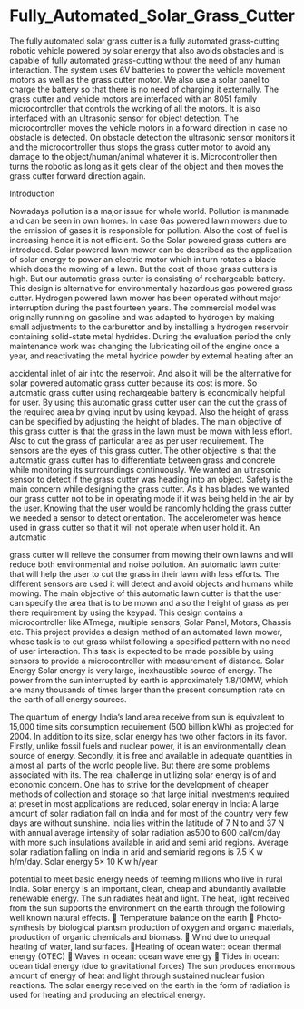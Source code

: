 # Fully_Automated_Solar_Grass_Cutter
The fully automated solar grass cutter is a fully automated
grass-cutting robotic vehicle powered by solar energy that also
avoids obstacles and is capable of fully automated grass-cutting without the need of any human interaction. The system
uses 6V batteries to power the vehicle movement motors as
well as the grass cutter motor. We also use a solar panel to
charge the battery so that there is no need of charging it
externally. The grass cutter and vehicle motors are interfaced
with an 8051 family microcontroller that controls the working of
all the motors. It is also interfaced with an ultrasonic sensor for
object detection. The microcontroller moves the vehicle
motors in a forward direction in case no obstacle is detected. On
obstacle detection the ultrasonic sensor monitors it and the
microcontroller thus stops the grass cutter motor to avoid any
damage to the object/human/animal whatever it is.
Microcontroller then turns the robotic as long as it gets clear
of the object and then moves the grass cutter forward
direction again.

Introduction

Nowadays pollution is a major issue for whole world.
Pollution is manmade and can be seen in own homes. In case
Gas powered lawn mowers due to the emission of gases it is
responsible for pollution. Also the cost of fuel is increasing
hence it is not efficient. So the Solar powered grass cutters are
introduced. Solar powered lawn mower can be described as
the application of solar energy to power an electric motor
which in turn rotates a blade which does the mowing of a
lawn. But the cost of those grass cutters is high. But our
automatic grass cutter is consisting of rechargeable battery.
This design is alternative for environmentally hazardous gas
powered grass cutter. Hydrogen powered lawn mower has
been operated without major interruption during the past
fourteen years. The commercial model was originally running
on gasoline and was adapted to hydrogen by making small
adjustments to the carburettor and by installing a hydrogen
reservoir containing solid-state metal hydrides. During the
evaluation period the only maintenance work was changing
the lubricating oil of the engine once a year, and reactivating
the metal hydride powder by external heating after an

accidental inlet of air into the reservoir. And also it will be the
alternative for solar powered automatic grass cutter because
its cost is more. So automatic grass cutter using rechargeable
battery is economically helpful for user. By using this
automatic grass cutter user can the cut the grass of the
required area by giving input by using keypad. Also the height
of grass can be specified by adjusting the height of blades.
The main objective of this grass cutter is that the grass in the
lawn must be mown with less effort. Also to cut the grass of
particular area as per user requirement. The sensors are the
eyes of this grass cutter. The other objective is that the
automatic grass cutter has to differentiate between grass and
concrete while monitoring its surroundings continuously. We
wanted an ultrasonic sensor to detect if the grass cutter was
heading into an object. Safety is the main concern while
designing the grass cutter. As it has blades we wanted our
grass cutter not to be in operating mode if it was being held in
the air by the user. Knowing that the user would be randomly
holding the grass cutter we needed a sensor to detect
orientation. The accelerometer was hence used in grass cutter
so that it will not operate when user hold it. An automatic

grass cutter will relieve the consumer from mowing their own
lawns and will reduce both environmental and noise pollution.
An automatic lawn cutter that will help the user to cut the
grass in their lawn with less efforts. The different sensors are
used it will detect and avoid objects and humans while
mowing. The main objective of this automatic lawn cutter is
that the user can specify the area that is to be mown and also
the height of grass as per there requirement by using the
keypad. This design contains a microcontroller like ATmega,
multiple sensors, Solar Panel, Motors, Chassis etc. This
project provides a design method of an automated lawn
mower, whose task is to cut grass whilst following a specified
pattern with no need of user interaction. This task is expected
to be made possible by using sensors to provide a
microcontroller with measurement of distance.
Solar Energy
Solar energy is very large, inexhaustible source of energy.
The power from the sun interrupted by earth is approximately
1.8/10MW, which are many thousands of times larger than the
present consumption rate on the earth of all energy sources.

The quantum of energy India’s land area receive from sun is
equivalent to 15,000 time sits consumption requirement (500
billion kWh) as projected for 2004. In addition to its size,
solar energy has two other factors in its favor. Firstly, unlike
fossil fuels and nuclear power, it is an environmentally clean
source of energy. Secondly, it is free and available in adequate
quantities in almost all parts of the world people live. But
there are some problems associated with its. The real
challenge in utilizing solar energy is of and economic
concern.
One has to strive for the development of cheaper methods of
collection and storage so that large initial investments
required at preset in most applications are reduced, solar
energy in India:
A large amount of solar radiation fall on India and for most of
the country very few days are without sunshine. India lies
within the latitude of 7 N to and 37 N with annual average
intensity of solar radiation as500 to 600 cal/cm/day with more
such insulations available in arid and semi arid regions.
Average solar radiation falling on India in arid and semiarid
regions is 7.5 K w h/m/day. Solar energy 5× 10 K w h/year

potential to meet basic energy needs of teeming millions who
live in rural India.
Solar energy is an important, clean, cheap and abundantly
available renewable energy. The sun radiates heat and light.
The heat, light received from the sun supports the
environment on the earth through the following well known
natural effects.
 Temperature balance on the earth
 Photo-synthesis by biological plantsm production of
oxygen and organic materials, production of organic
chemicals and biomass.
 Wind due to unequal heating of water, land surfaces.
Heating of ocean water: ocean thermal energy (OTEC)
 Waves in ocean: ocean wave energy
 Tides in ocean: ocean tidal energy (due to gravitational
forces)
The sun produces enormous amount of energy of heat and
light through sustained nuclear fusion reactions. The solar
energy received on the earth in the form of radiation is used
for heating and producing an electrical energy.
